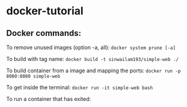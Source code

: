 # docker-tutorial

## Docker commands:

To remove unused images (option -a, all):
```docker system prune [-a]```

To build with tag name:
```docker build -t sinwailam193/simple-web ./```

To build container from a image and mapping the ports:
```docker run -p 8080:8080 simple-web```

To get inside the terminal:
```docker run -it simple-web bash```

To run a container that has exited:
```docker start [container-id]
